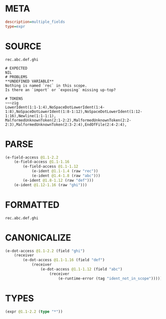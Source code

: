 # META
~~~ini
description=multiple_fields
type=expr
~~~
# SOURCE
~~~roc
rec.abc.def.ghi
~~~
~~~
# EXPECTED
NIL
# PROBLEMS
**UNDEFINED VARIABLE**
Nothing is named `rec` in this scope.
Is there an `import` or `exposing` missing up-top?

# TOKENS
~~~zig
LowerIdent(1:1-1:4),NoSpaceDotLowerIdent(1:4-1:8),NoSpaceDotLowerIdent(1:8-1:12),NoSpaceDotLowerIdent(1:12-1:16),Newline(1:1-1:1),
MalformedUnknownToken(2:1-2:2),MalformedUnknownToken(2:2-2:3),MalformedUnknownToken(2:3-2:4),EndOfFile(2:4-2:4),
~~~
# PARSE
~~~clojure
(e-field-access @1.1-2.2
	(e-field-access @1.1-1.16
		(e-field-access @1.1-1.12
			(e-ident @1.1-1.4 (raw "rec"))
			(e-ident @1.4-1.8 (raw "abc")))
		(e-ident @1.8-1.12 (raw "def")))
	(e-ident @1.12-1.16 (raw "ghi")))
~~~
# FORMATTED
~~~roc
rec.abc.def.ghi
~~~
# CANONICALIZE
~~~clojure
(e-dot-access @1.1-2.2 (field "ghi")
	(receiver
		(e-dot-access @1.1-1.16 (field "def")
			(receiver
				(e-dot-access @1.1-1.12 (field "abc")
					(receiver
						(e-runtime-error (tag "ident_not_in_scope"))))))))
~~~
# TYPES
~~~clojure
(expr @1.1-2.2 (type "*"))
~~~
